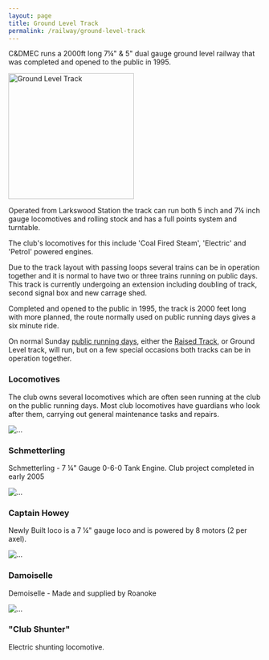 ```yaml
---
layout: page
title: Ground Level Track
permalink: /railway/ground-level-track
---
```


<div class="perex">
  C&amp;DMEC runs a 2000ft long 7&frac14;" &amp; 5" dual gauge ground level railway that was completed and opened to the public in 1995.
</div>

<a href="http://chingford-model-engineering.com/img/content/ground-level-track-01.jpg" data-lightbox="img1"><img src="http://chingford-model-engineering.com/img/content/ground-level-track-01.jpg" alt="Ground Level Track" width="250" class="pull-right hidden-xs"></a>

Operated from Larkswood Station the track can run both 5 inch and 7&frac14; inch gauge locomotives and rolling stock and has a full points system and turntable.

The club's locomotives for this include 'Coal Fired Steam', 'Electric' and 'Petrol' powered engines.

Due to the track layout with passing loops several trains can be in operation together and it is normal to have two or three trains running on public days. This track is currently undergoing an extension including doubling of track, second signal box and new carrage shed.

Completed and opened to the public in 1995, the track is 2000 feet long with more planned, the route normally used on public running days gives a six minute ride.

On normal Sunday [public running days](#), either the [Raised Track](#), or Ground Level track, will run, but on a few special occasions both tracks can be in operation together.



<h3>Locomotives</h3>

The club owns several locomotives which are often seen running at the club on the public running days. Most club locomotives have guardians who look after them, carrying out general maintenance tasks and repairs.
<div class="row">
  <div class="col-xs-12 col-sm-3">
    <div class="thumbnail">
      <img src="http://chingford-model-engineering.com/img/content/ground-level-track/schmetterling.jpg" alt="...">
      <div class="caption">
        <h3>Schmetterling</h3>
        <p>Schmetterling - 7 &frac14;" Gauge 0-6-0 Tank Engine. Club project completed in early 2005<!-- and can be seen passenger hauling on our ground level track. The name "Schmetterling", is German for "Butterfly", which is in keeping with the clubs "****fly", naming.--></p>
      </div>
    </div>
  </div>
  <div class="col-xs-12 col-sm-3">
    <div class="thumbnail">
      <img src="http://chingford-model-engineering.com/img/content/ground-level-track/captain_howey.jpg" alt="...">
      <div class="caption">
        <h3>Captain Howey</h3>
        <p>Newly Built loco is a 7 &frac14;" gauge loco and is powered by 8 motors (2 per axel).</p>
      </div>
    </div>
  </div>
  <div class="col-xs-12 col-sm-3">
    <div class="thumbnail">
      <img src="http://chingford-model-engineering.com/img/content/ground-level-track/demoiselle.jpg" alt="...">
      <div class="caption">
        <h3>Damoiselle</h3>
        <p>Demoiselle - Made and supplied by Roanoke</p>
      </div>
    </div>
  </div>
  <div class="col-xs-12 col-sm-3">
    <div class="thumbnail">
      <img src="http://chingford-model-engineering.com/img/content/ground-level-track/club_shunter.jpg" alt="...">
      <div class="caption">
        <h3>"Club Shunter"</h3>
        <p>Electric shunting locomotive.</p>
      </div>
    </div>
  </div>
</div>
